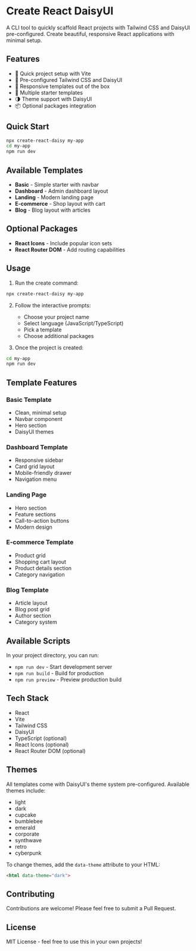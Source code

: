 # Create React DaisyUI

A CLI tool to quickly scaffold React projects with Tailwind CSS and DaisyUI pre-configured. Create beautiful, responsive React applications with minimal setup.

## Features

- 🚀 Quick project setup with Vite
- 🎨 Pre-configured Tailwind CSS and DaisyUI
- 📱 Responsive templates out of the box
- 🔄 Multiple starter templates
- 🌗 Theme support with DaisyUI
- 📦 Optional packages integration

## Quick Start

```bash
npx create-react-daisy my-app
cd my-app
npm run dev
```

## Available Templates

- **Basic** - Simple starter with navbar
- **Dashboard** - Admin dashboard layout
- **Landing** - Modern landing page
- **E-commerce** - Shop layout with cart
- **Blog** - Blog layout with articles

## Optional Packages

- **React Icons** - Include popular icon sets
- **React Router DOM** - Add routing capabilities

## Usage

1. Run the create command:
```bash
npx create-react-daisy my-app
```

2. Follow the interactive prompts:
   - Choose your project name
   - Select language (JavaScript/TypeScript)
   - Pick a template
   - Choose additional packages

3. Once the project is created:
```bash
cd my-app
npm run dev
```

## Template Features

### Basic Template
- Clean, minimal setup
- Navbar component
- Hero section
- DaisyUI themes

### Dashboard Template
- Responsive sidebar
- Card grid layout
- Mobile-friendly drawer
- Navigation menu

### Landing Page
- Hero section
- Feature sections
- Call-to-action buttons
- Modern design

### E-commerce Template
- Product grid
- Shopping cart layout
- Product details section
- Category navigation

### Blog Template
- Article layout
- Blog post grid
- Author section
- Category system

## Available Scripts

In your project directory, you can run:

- `npm run dev` - Start development server
- `npm run build` - Build for production
- `npm run preview` - Preview production build

## Tech Stack

- React
- Vite
- Tailwind CSS
- DaisyUI
- TypeScript (optional)
- React Icons (optional)
- React Router DOM (optional)

## Themes

All templates come with DaisyUI's theme system pre-configured. Available themes include:
- light
- dark
- cupcake
- bumblebee
- emerald
- corporate
- synthwave
- retro
- cyberpunk

To change themes, add the `data-theme` attribute to your HTML:
```html
<html data-theme="dark">
```

## Contributing

Contributions are welcome! Please feel free to submit a Pull Request.

## License

MIT License - feel free to use this in your own projects!
